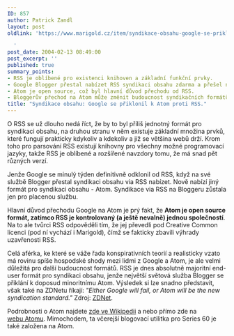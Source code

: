 ```yaml
---
ID: 857
author: Patrick Zandl
layout: post
oldlink: 'https://www.marigold.cz/item/syndikace-obsahu-google-se-priklonil-k-atom-proti-rss

  '
post_date: 2004-02-13 08:49:00
post_excerpt: ''
published: true
summary_points:
- RSS je oblíbené pro existenci knihoven a základní funkční prvky.
- Google Blogger přestal nabízet RSS syndikaci obsahu zdarma a přešel na Atom.
- Atom je open source, což byl hlavní důvod přechodu od RSS.
- Bloggerův přechod na Atom může změnit budoucnost syndikačních formátů.
title: "Syndikace obsahu: Google se přiklonil k Atom proti RSS."
---
```


<p>
O RSS se už dlouho nedá říct, že by to byl příliš jednotný formát pro syndikaci obsahu, na druhou stranu v něm existuje základní množina prvků, které fungují prakticky kdykoliv a kdekoliv a jíž se většina webů drží. Krom toho pro parsování RSS existují knihovny pro všechny možné programovací jazyky, takže RSS je oblíbené a rozšířené navzdory tomu, že má snad pět různých verzí. </p>

<p>
Jenže Google se minulý týden definitivně odklonil od RSS, když na své službě Blogger přestal syndikaci obsahu via RSS nabízet. Nově nabízí jiný formát pro syndikaci obsahu - Atom. Syndikace via RSS na Bloggeru zůstala jen pro placenou službu. </p>

<p>
Hlavní důvod přechodu Google na Atom je prý fakt, že <STRONG>Atom je open source formát, zatímco RSS je kontrolovaný (a ještě nevalně) jednou společností</STRONG>. Na to ale tvůrci RSS odpověděli tím, že jej převedli pod Creative Common licenci (pod ní vychází i Marigold), čímž se fakticky zbavili výhrady uzavřenosti RSS. </p>

<p>
Celá aférka, ke které se váže řada konspirativních teorií a realisticky vzato má rovinu spíše hospodské shody mezi lidmi z Google a Atom, je ale velmi důležitá pro další budoucnost formátů. RSS je dnes absolutně majoritní end-user formát pro syndikaci obsahu, jenže největší světová služba Blogger se přiklání k doposud minoritnímu Atom. Výsledek si lze snadno představit, však také na ZDNetu říkají: <EM>"Either Google will fail, or Atom will be the new syndication standard."</EM> Zdroj: <A href="http://zdnet.com.com/2100-1104_2-5157662.html" target=_blank>ZDNet</A>. </p>

<p>
Podrobnosti o Atom najdete <A href="http://www.intertwingly.net/wiki/pie/FrontPage" target=_blank>zde&#160;ve Wikipedii</A> a nebo přímo zde na <A href="http://www.atomenabled.org/" target=_blank>webu&#160;Atomu</A>. Mimochodem, ta včerejší blogovací utilitka pro&#160;Series 60 je také založena na Atom. &#160;</p>
